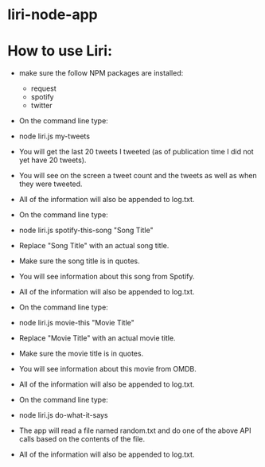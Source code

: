 # liri-node-app

# How to use Liri:
 
* make sure the follow NPM packages are installed:
  - request
  - spotify
  - twitter
  
  
* On the command line type:
 - node liri.js my-tweets
  
 - You will get the last 20 tweets I tweeted (as of publication time I did not yet have 20 tweets).
 - You will see on the screen a tweet count and the tweets as well as when they were tweeted.
 - All of the information will also be appended to log.txt.    
  
 * On the command line type:
  - node liri.js spotify-this-song "Song Title"
  - Replace "Song Title" with an actual song title.
  - Make sure the song title is in quotes.
  
  - You will see information about this song from Spotify.
  - All of the information will also be appended to log.txt.    
  
* On the command line type:
 - node liri.js movie-this "Movie Title"
 - Replace "Movie Title" with an actual movie title.
 - Make sure the movie title is in quotes.
  
 - You will see information about this movie from OMDB.
 - All of the information will also be appended to log.txt.    
  
* On the command line type:
 - node liri.js do-what-it-says
  
 - The app will read a file named random.txt and do one of the above API calls based on the contents of the file.
 - All of the information will also be appended to log.txt.    
  
  
